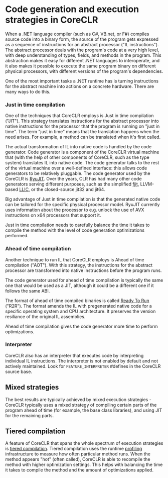 # Code generation and execution strategies in CoreCLR

When a .NET language compiler (such as C#, VB.net, or F#) compiles source code into a binary form, the source of the program gets expressed as a sequence of instructions for an abstract processor ("IL instructions"). The abstract processor deals with the program's code at a very high level, with deep understanding of types, fields, and methods in the program. This abstraction makes it easy for different .NET languages to interoperate, and it also makes it possible to execute the same program binary on different physical processors, with different versions of the program's dependencies.

One of the most important tasks a .NET runtime has is turning instructions for the abstract machine into actions on a concrete hardware. There are many ways to do this.

### Just in time compilation

One of the techniques that CoreCLR employs is Just in time compilation ("JIT"). This strategy translates instructions for the abstract processor into native instructions for the processor that the program is running on "just in time". The term "just in time" means that the translation happens when the need arises. For example, a method can be translated when it's first called.

The actual transformation of IL into native code is handled by the code generator. Code generator is a component of the CoreCLR virtual machine that (with the help of other components of CoreCLR, such as the type system) translates IL into native code. The code generator talks to the rest of the virtual machine over a well-defined interface: this allows code generators to be relatively pluggable. The code generator used by the CoreCLR is [RyuJIT](../coreclr/botr/ryujit-overview.md). Over the years, CLR has had many other code generators serving different purposes, such as the simplified [fjit](https://github.com/SSCLI/sscli20_20060311/tree/master/clr/src/fjit), LLVM-based [LLIC](https://github.com/dotnet/llilc), or the closed-source jit32 and jit64.

Big advantage of Just in time compilation is that the generated native code can be tailored for the specific physical processor model. RyuJIT currently uses information about the processor to e.g. unlock the use of AVX instructions on x64 processors that support it.

Just in time compilation needs to carefully balance the time it takes to compile the method with the level of code generation optimizations performed.

### Ahead of time compilation

Another technique to run IL that CoreCLR employs is Ahead of time compilation ("AOT"). With this strategy, the instructions for the abstract processor are transformed into native instructions before the program runs.

The code generator used for ahead of time compilation is typically the same one that would be used as a JIT, although it could be a different one if it follows the same ABI.

The format of ahead of time compiled binaries is called [Ready To Run](../botr/readytorun-overview.md) ("R2R"). The format amends the IL with pregenerated native code for a specific operating system and CPU architecture. It preserves the version resiliance of the original IL assemblies.

Ahead of time compilation gives the code generator more time to perform optimizations.

### Interpreter

CoreCLR also has an interpreter that executes code by interpreting individual IL instructions. The interpreter is not enabled by default and not actively maintained. Look for `FEATURE_INTERPRETER` #defines in the CoreCLR source base.

## Mixed strategies

The best results are typically achieved by mixed execution strategies - CoreCLR typically uses a mixed strategy of compiling certain parts of the program ahead of time (for example, the base class libraries), and using JIT for the remaining parts.

## Tiered compilation

A feature of CoreCLR that spans the whole spectrum of execution strategies is [tiered compilation](tiered-compilation.md). Tiered compilation uses the runtime [profiling](../coreclr/botr/profiling.md) infrastructure to measure how often particular method runs. When the method appears "hot" (often called), CoreCLR is able to recompile the method with higher optimization settings. This helps with balancing the time it takes to compile the method and the amount of optimizations applied.

